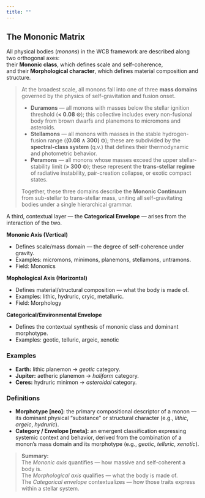 ```yaml
---
title: ""
---
```


## The Mononic Matrix

All physical bodies (*monons*) in the WCB framework are described along two orthogonal axes:  
their **Mononic class**, which defines scale and self-coherence,  
and their **Morphological character**, which defines material composition and structure.  

> At the broadest scale, all monons fall into one of three **mass domains** governed by the physics of self-gravitation and fusion onset.  
> - **Duramons** — all monons with masses below the stellar ignition threshold (**< 0.08 ⊙**); this collective includes every non-fusional body from brown dwarfs and planemons to micromons and asteroids.  
> - **Stellamons** — all monons with masses in the stable hydrogen-fusion range (**⟨0.08 ∧ 300⟩ ⊙**); these are subdivided by the **spectral-class system** (q.v.) that defines their thermodynamic and photometric behavior. 
> - **Peramons** — all monons whose masses exceed the upper stellar-stability limit (**> 300 ⊙**); these represent the **trans-stellar regime** of radiative instability, pair-creation collapse, or exotic compact states.  
>  
> Together, these three domains describe the **Mononic Continuum** from sub-stellar to trans-stellar mass, uniting all self-gravitating bodies under a single hierarchical grammar.

A third, contextual layer — the **Categorical Envelope** — arises from the interaction of the two.

**Mononic Axis (Vertical)**
* Defines scale/mass domain — the degree of self-coherence under gravity.
* Examples: micromons, minimons, planemons, stellamons, untramons.
* Field: Mononics

**Mophological Axis (Horizontal)**
- Defines material/structural composition — what the body is made of.
- Examples: lithic, hydruric, cryic, metalluric.
- Field: Morphology

**Categorical/Environmental Envelope**
- Defines the contextual synthesis of mononic class and dominant morphotype.
- Examples: geotic, telluric, argeic, xenotic

### Examples
- **Earth:** lithic planemon → *geotic* category.  
- **Jupiter:** aetheric planemon → *haliform* category.  
- **Ceres:** hydruric minimon → *asteroidal* category.  

### Definitions
- **Morphotype [neo]:** the primary compositional descriptor of a monon — its dominant physical “substance” or structural character (e.g., *lithic*, *argeic*, *hydruric*).  
- **Category / Envelope [meta]:** an emergent classification expressing systemic context and behavior, derived from the combination of a monon’s mass domain and its morphotype (e.g., *geotic*, *telluric*, *xenotic*).  

> **Summary:**  
> The *Mononic axis* quantifies — how massive and self-coherent a body is.  
> The *Morphological axis* qualifies — what the body is made of.  
> The *Categorical envelope* contextualizes — how those traits express within a stellar system.



